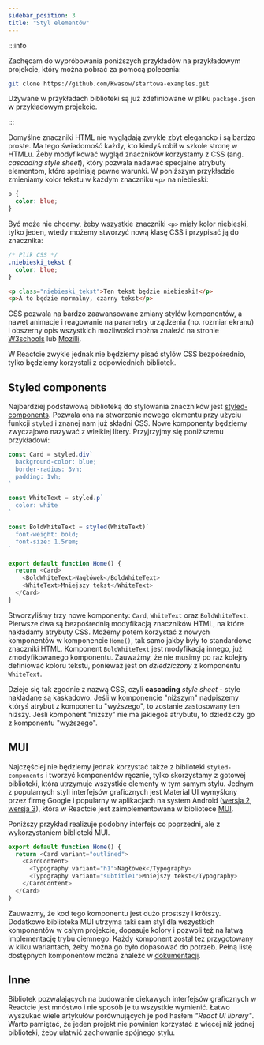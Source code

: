 ```yaml
---
sidebar_position: 3
title: "Styl elementów"
---
```


:::info

Zachęcam do wypróbowania poniższych przykładów na przykładowym projekcie, który
można pobrać za pomocą polecenia:

```bash
git clone https://github.com/Kwasow/startowa-examples.git
```

Używane w przykładach biblioteki są już zdefiniowane w pliku `package.json` w
przykładowym projekcie.

:::

Domyślne znaczniki HTML nie wyglądają zwykle zbyt elegancko i są bardzo proste.
Ma tego świadomość każdy, kto kiedyś robił w szkole stronę w HTMLu. Żeby
modyfikować wygląd znaczników korzystamy z CSS (ang. _cascading style sheet_),
który pozwala nadawać specjalne atrybuty elementom, które spełniają pewne
warunki. W poniższym przykładzie zmieniamy kolor tekstu w każdym znaczniku
`<p>` na niebieski:

```css
p {
  color: blue;
}
```

Być może nie chcemy, żeby wszystkie znaczniki `<p>` miały kolor niebieski,
tylko jeden, wtedy możemy stworzyć nową klasę CSS i przypisać ją do znacznika:

```css
/* Plik CSS */
.niebieski_tekst {
  color: blue;
}
```

```html
<p class="niebieski_tekst">Ten tekst będzie niebieski!</p>
<p>A to będzie normalny, czarny tekst</p>
```

CSS pozwala na bardzo zaawansowane zmiany stylów komponentów, a nawet animacje
i reagowanie na parametry urządzenia (np. rozmiar ekranu) i obszerny opis
wszystkich możliwości można znaleźć na stronie [W3schools](https://www.w3schools.com/Css/)
lub [Mozilli](https://developer.mozilla.org/en-US/docs/Web/CSS).

W Reactcie zwykle jednak nie będziemy pisać stylów CSS bezpośrednio, tylko
będziemy korzystali z odpowiednich bibliotek.

## Styled components

Najbardziej podstawową biblioteką do stylowania znaczników jest
[styled-components](https://styled-components.com/).
Pozwala ona na stworzenie nowego elementu przy użyciu funkcji `styled` i znanej
nam już składni CSS. Nowe komponenty będziemy zwyczajowo nazywać z wielkiej
litery. Przyjrzyjmy się poniższemu przykładowi:

```ts
const Card = styled.div`
  background-color: blue;
  border-radius: 3vh;
  padding: 1vh;
`

const WhiteText = styled.p`
  color: white
`

const BoldWhiteText = styled(WhiteText)`
  font-weight: bold;
  font-size: 1.5rem;
`

export default function Home() {
  return <Card>
    <BoldWhiteText>Nagłówek</BoldWhiteText>
    <WhiteText>Mniejszy tekst</WhiteText>
  </Card>
}
```

Stworzyliśmy trzy nowe komponenty: `Card`, `WhiteText` oraz `BoldWhiteText`.
Pierwsze dwa są bezpośrednią modyfikacją znaczników HTML, na które nakładamy
atrybuty CSS. Możemy potem korzystać z nowych komponentów w komponencie `Home()`,
tak samo jakby były to standardowe znaczniki HTML. Komponent `BoldWhiteText`
jest modyfikacją innego, już zmodyfikowanego komponentu. Zauważmy, że nie musimy
po raz kolejny definiować koloru tekstu, ponieważ jest on _dziedziczony_ z komponentu
`WhiteText`.

Dzieje się tak zgodnie z nazwą CSS, czyli **cascading** _style sheet_ - style
nakładane są kaskadowo. Jeśli w komponencie "niższym" nadpiszemy któryś atrybut
z komponentu "wyższego", to zostanie zastosowany ten niższy. Jeśli komponent
"niższy" nie ma jakiegoś atrybutu, to dziedziczy go z komponentu "wyższego".

## MUI

Najczęściej nie będziemy jednak korzystać także z biblioteki `styled-components`
i tworzyć komponentów ręcznie, tylko skorzystamy z gotowej biblioteki, która
utrzymuje wszystkie elementy w tym samym stylu. Jednym z popularnych styli
interfejsów graficznych jest Material UI wymyślony przez firmę Google i popularny
w aplikacjach na system Android ([wersja 2](https://m2.material.io/components?platform=android),
[wersja 3](https://m3.material.io/components)), która w Reactcie jest zaimplementowana
w bibliotece [MUI](https://mui.com/).

Poniższy przykład realizuje podobny interfejs co poprzedni, ale z wykorzystaniem
biblioteki MUI.

```ts
export default function Home() {
  return <Card variant="outlined">
    <CardContent>
      <Typography variant="h1">Nagłówek</Typography>
      <Typography variant="subtitle1">Mniejszy tekst</Typography>
    </CardContent>
  </Card>
}
```

Zauważmy, że kod tego komponentu jest dużo prostszy i krótszy. Dodatkowo biblioteka
MUI utrzyma taki sam styl dla wszystkich komponentów w całym projekcie, dopasuje
kolory i pozwoli też na łatwą implementację trybu ciemnego. Każdy komponent
został też przygotowany w kilku wariantach, żeby można go było dopasować do
potrzeb. Pełną listę dostępnych komponentów można znaleźć w
[dokumentacji](https://mui.com/material-ui/all-components/).

## Inne

Bibliotek pozwalających na budowanie ciekawych interfejsów graficznych w Reactcie
jest mnóstwo i nie sposób je tu wszystkie wymienić. Łatwo wyszukać wiele
artykułów porównujących je pod hasłem _"React UI library"_. Warto pamiętać, że
jeden projekt nie powinien korzystać z więcej niż jednej biblioteki, żeby
ułatwić zachowanie spójnego stylu.
